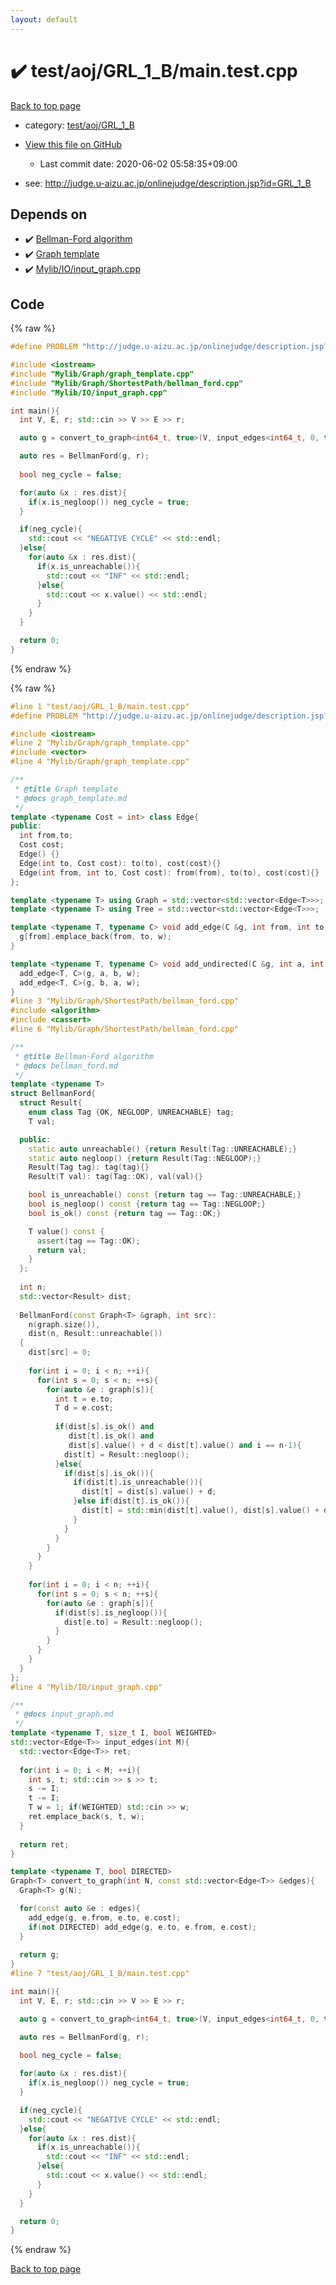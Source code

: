 ```yaml
---
layout: default
---
```


<!-- mathjax config similar to math.stackexchange -->
<script type="text/javascript" async
  src="https://cdnjs.cloudflare.com/ajax/libs/mathjax/2.7.5/MathJax.js?config=TeX-MML-AM_CHTML">
</script>
<script type="text/x-mathjax-config">
  MathJax.Hub.Config({
    TeX: { equationNumbers: { autoNumber: "AMS" }},
    tex2jax: {
      inlineMath: [ ['$','$'] ],
      processEscapes: true
    },
    "HTML-CSS": { matchFontHeight: false },
    displayAlign: "left",
    displayIndent: "2em"
  });
</script>

<script type="text/javascript" src="https://cdnjs.cloudflare.com/ajax/libs/jquery/3.4.1/jquery.min.js"></script>
<script src="https://cdn.jsdelivr.net/npm/jquery-balloon-js@1.1.2/jquery.balloon.min.js" integrity="sha256-ZEYs9VrgAeNuPvs15E39OsyOJaIkXEEt10fzxJ20+2I=" crossorigin="anonymous"></script>
<script type="text/javascript" src="../../../../assets/js/copy-button.js"></script>
<link rel="stylesheet" href="../../../../assets/css/copy-button.css" />


# :heavy_check_mark: test/aoj/GRL_1_B/main.test.cpp

<a href="../../../../index.html">Back to top page</a>

* category: <a href="../../../../index.html#f1313a8dcf51d21dc3fedcd116b5c80b">test/aoj/GRL_1_B</a>
* <a href="{{ site.github.repository_url }}/blob/master/test/aoj/GRL_1_B/main.test.cpp">View this file on GitHub</a>
    - Last commit date: 2020-06-02 05:58:35+09:00


* see: <a href="http://judge.u-aizu.ac.jp/onlinejudge/description.jsp?id=GRL_1_B">http://judge.u-aizu.ac.jp/onlinejudge/description.jsp?id=GRL_1_B</a>


## Depends on

* :heavy_check_mark: <a href="../../../../library/Mylib/Graph/ShortestPath/bellman_ford.cpp.html">Bellman-Ford algorithm</a>
* :heavy_check_mark: <a href="../../../../library/Mylib/Graph/graph_template.cpp.html">Graph template</a>
* :heavy_check_mark: <a href="../../../../library/Mylib/IO/input_graph.cpp.html">Mylib/IO/input_graph.cpp</a>


## Code

<a id="unbundled"></a>
{% raw %}
```cpp
#define PROBLEM "http://judge.u-aizu.ac.jp/onlinejudge/description.jsp?id=GRL_1_B"

#include <iostream>
#include "Mylib/Graph/graph_template.cpp"
#include "Mylib/Graph/ShortestPath/bellman_ford.cpp"
#include "Mylib/IO/input_graph.cpp"

int main(){
  int V, E, r; std::cin >> V >> E >> r;

  auto g = convert_to_graph<int64_t, true>(V, input_edges<int64_t, 0, true>(E));

  auto res = BellmanFord(g, r);
  
  bool neg_cycle = false;

  for(auto &x : res.dist){
    if(x.is_negloop()) neg_cycle = true;
  }

  if(neg_cycle){
    std::cout << "NEGATIVE CYCLE" << std::endl;
  }else{
    for(auto &x : res.dist){
      if(x.is_unreachable()){
        std::cout << "INF" << std::endl;
      }else{
        std::cout << x.value() << std::endl;
      }
    }
  }

  return 0;
}

```
{% endraw %}

<a id="bundled"></a>
{% raw %}
```cpp
#line 1 "test/aoj/GRL_1_B/main.test.cpp"
#define PROBLEM "http://judge.u-aizu.ac.jp/onlinejudge/description.jsp?id=GRL_1_B"

#include <iostream>
#line 2 "Mylib/Graph/graph_template.cpp"
#include <vector>
#line 4 "Mylib/Graph/graph_template.cpp"

/**
 * @title Graph template
 * @docs graph_template.md
 */
template <typename Cost = int> class Edge{
public:
  int from,to;
  Cost cost;
  Edge() {}
  Edge(int to, Cost cost): to(to), cost(cost){}
  Edge(int from, int to, Cost cost): from(from), to(to), cost(cost){}
};

template <typename T> using Graph = std::vector<std::vector<Edge<T>>>;
template <typename T> using Tree = std::vector<std::vector<Edge<T>>>;

template <typename T, typename C> void add_edge(C &g, int from, int to, T w = 1){
  g[from].emplace_back(from, to, w);
}

template <typename T, typename C> void add_undirected(C &g, int a, int b, T w = 1){
  add_edge<T, C>(g, a, b, w);
  add_edge<T, C>(g, b, a, w);
}
#line 3 "Mylib/Graph/ShortestPath/bellman_ford.cpp"
#include <algorithm>
#include <cassert>
#line 6 "Mylib/Graph/ShortestPath/bellman_ford.cpp"

/**
 * @title Bellman-Ford algorithm
 * @docs bellman_ford.md
 */
template <typename T>
struct BellmanFord{
  struct Result{
    enum class Tag {OK, NEGLOOP, UNREACHABLE} tag;
    T val;

  public:
    static auto unreachable() {return Result(Tag::UNREACHABLE);}
    static auto negloop() {return Result(Tag::NEGLOOP);}
    Result(Tag tag): tag(tag){}
    Result(T val): tag(Tag::OK), val(val){}

    bool is_unreachable() const {return tag == Tag::UNREACHABLE;}
    bool is_negloop() const {return tag == Tag::NEGLOOP;}
    bool is_ok() const {return tag == Tag::OK;}

    T value() const {
      assert(tag == Tag::OK);
      return val;
    }
  };
  
  int n;
  std::vector<Result> dist;
  
  BellmanFord(const Graph<T> &graph, int src):
    n(graph.size()),
    dist(n, Result::unreachable())
  {
    dist[src] = 0;
    
    for(int i = 0; i < n; ++i){
      for(int s = 0; s < n; ++s){
        for(auto &e : graph[s]){
          int t = e.to;
          T d = e.cost;
          
          if(dist[s].is_ok() and
             dist[t].is_ok() and
             dist[s].value() + d < dist[t].value() and i == n-1){
            dist[t] = Result::negloop();
          }else{
            if(dist[s].is_ok()){
              if(dist[t].is_unreachable()){
                dist[t] = dist[s].value() + d;
              }else if(dist[t].is_ok()){
                dist[t] = std::min(dist[t].value(), dist[s].value() + d);
              }
            }
          }
        }
      }
    }
    
    for(int i = 0; i < n; ++i){
      for(int s = 0; s < n; ++s){
        for(auto &e : graph[s]){
          if(dist[s].is_negloop()){
            dist[e.to] = Result::negloop();
          }
        }
      }
    }
  }
};
#line 4 "Mylib/IO/input_graph.cpp"

/**
 * @docs input_graph.md
 */
template <typename T, size_t I, bool WEIGHTED>
std::vector<Edge<T>> input_edges(int M){
  std::vector<Edge<T>> ret;
  
  for(int i = 0; i < M; ++i){
    int s, t; std::cin >> s >> t;
    s -= I;
    t -= I;
    T w = 1; if(WEIGHTED) std::cin >> w;
    ret.emplace_back(s, t, w);
  }
  
  return ret;  
}

template <typename T, bool DIRECTED>
Graph<T> convert_to_graph(int N, const std::vector<Edge<T>> &edges){
  Graph<T> g(N);

  for(const auto &e : edges){
    add_edge(g, e.from, e.to, e.cost);
    if(not DIRECTED) add_edge(g, e.to, e.from, e.cost);
  }
  
  return g;
}
#line 7 "test/aoj/GRL_1_B/main.test.cpp"

int main(){
  int V, E, r; std::cin >> V >> E >> r;

  auto g = convert_to_graph<int64_t, true>(V, input_edges<int64_t, 0, true>(E));

  auto res = BellmanFord(g, r);
  
  bool neg_cycle = false;

  for(auto &x : res.dist){
    if(x.is_negloop()) neg_cycle = true;
  }

  if(neg_cycle){
    std::cout << "NEGATIVE CYCLE" << std::endl;
  }else{
    for(auto &x : res.dist){
      if(x.is_unreachable()){
        std::cout << "INF" << std::endl;
      }else{
        std::cout << x.value() << std::endl;
      }
    }
  }

  return 0;
}

```
{% endraw %}

<a href="../../../../index.html">Back to top page</a>


